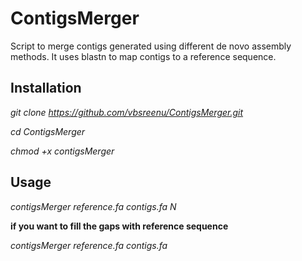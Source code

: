 # ContigsMerger
Script to merge contigs generated using different de novo assembly methods. It uses blastn to map contigs to a reference sequence.

## Installation
*git clone https://github.com/vbsreenu/ContigsMerger.git*

*cd ContigsMerger*

*chmod +x contigsMerger* 

## Usage
*contigsMerger reference.fa contigs.fa N*

**if you want to fill the gaps with reference sequence**

*contigsMerger reference.fa contigs.fa*
